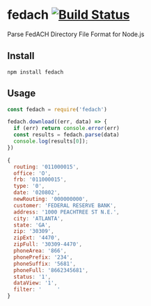 # fedach [![Build Status](https://travis-ci.org/freewil/node-fedach.svg?branch=master)](https://travis-ci.org/freewil/node-fedach)

Parse FedACH Directory File Format for Node.js

## Install

```
npm install fedach
```

## Usage

```js
const fedach = require('fedach')

fedach.download((err, data) => {
  if (err) return console.error(err)
  const results = fedach.parse(data)
  console.log(results[0]);
})
```

```js
{
  routing: '011000015',
  office: 'O',
  frb: '011000015',
  type: '0',
  date: '020802',
  newRouting: '000000000',
  customer: 'FEDERAL RESERVE BANK',
  address: '1000 PEACHTREE ST N.E.',
  city: 'ATLANTA',
  state: 'GA',
  zip: '30309',
  zipExt: '4470',
  zipFull: '30309-4470',
  phoneArea: '866',
  phonePrefix: '234',
  phoneSuffix: '5681',
  phoneFull: '8662345681',
  status: '1',
  dataView: '1',
  filter: '     '
}
```
